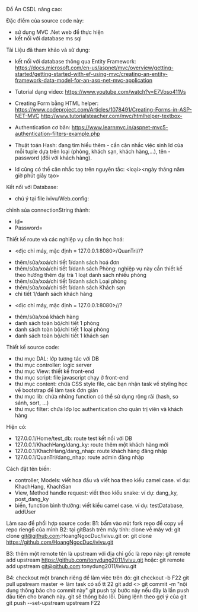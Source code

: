 Đồ Án CSDL nâng cao:

Đặc điểm của source code này:
 - sử dụng MVC .Net web để thực hiện
 - kết nối với database ms sql

Tài Liệu đã tham khảo và sử dụng:
 - kết nối với database thông qua Entity Framework: https://docs.microsoft.com/en-us/aspnet/mvc/overview/getting-started/getting-started-with-ef-using-mvc/creating-an-entity-framework-data-model-for-an-asp-net-mvc-application

 - Tutorial dạng video: https://www.youtube.com/watch?v=E7Voso411Vs

 - Creating Form bằng HTML helper: 
    https://www.codeproject.com/Articles/1078491/Creating-Forms-in-ASP-NET-MVC
    http://www.tutorialsteacher.com/mvc/htmlhelper-textbox-
    
 - Authentication cơ bản: https://www.learnmvc.in/aspnet-mvc5-authentication-filters-example.php

 - Thuật toán Hash: đang tìm hiểu thêm - cần cân nhắc việc sinh Id của mỗi tuple dựa trên loại (phòng, khách sạn, khách hàng,...), tên - password (đối với khách hàng).

 - Id cũng có thể cân nhắc taọ trên nguyên tắc: <loại><ngày tháng năm giờ phút giây tạo>

Kết nối với Database:
 - chú ý tại file ivivu/Web.config: 

    <connectionStrings> 
        <add name="QLKS" providerName="System.Data.SqlClient" connectionString="Server=127.0.0.1; Database=QLKS; User Id=SA;Password=p@55w0rd_mssqlserver"/> 
    </connectionStrings> 
    
 chỉnh sủa connectionString thành:
  + Id=<ten dang nhap database cua ban>
  + Password=<password dang nhap database cua ban>

Thiết kế route và các nghiệp vụ cần tin học hoá:

 - <địc chỉ máy, mặc định = 127.0.0.1:8080>/QuanTri/<Controller>/<method name or View name>?<parametter list>
  + thêm/sửa/xoá/chi tiết 1/danh sách  hoá đơn
  + thêm/sửa/xoá/chi tiết 1/danh sách  Phòng: nghiệp vụ này cần thiết kế theo hướng thêm đại trà 1 loạt danh sách nhiều phòng
  + thêm/sửa/xoá/chi tiết 1/danh sách Loại phòng
  + thêm/sửa/xoá/chi tiết 1/danh sách Khách sạn
  + chi tiết 1/danh sách khách hàng

 - <địc chỉ máy, mặc định = 127.0.0.1:8080>/<Controller>/<method name or View name>?<parametter list>
  + thêm/sửa/xoá khách hàng
  + danh sách toàn bộ/chi tiết 1 phòng
  + danh sách toàn bộ/chi tiết 1 loại phòng
  + danh sách toàn bộ/chi tiết 1 khách sạn

Thiết kế source code:
 - thư mục DAL: lớp tương tác với DB
 - thư mục controller: logic server 
 - thư mục View: thiết kế front-end
 - thư mục script: file javascript chạy ở front-end
 - thư mục content: chứa CSS style file, các bạn nhận task về styling học về bootstrap để làm task đơn giản
 - thư mục lib: chứa những function có thể sử dụng rộng rãi (hash, so sánh, sort, ...)
 - thư mục filter: chứa lớp lọc authentication cho quản trị viên và khách hàng

Hiện có:
 - 127.0.0.1/Home/test_db: route test kết nối với DB
 - 127.0.0.1/KhachHang/dang_ky: route thêm một khách hàng mới
 - 127.0.0.1/KhachHang/dang_nhap: route khách hàng đăng nhập
 - 127.0.0.1/QuanTri/dang_nhap: route admin đăng nhập 

Cách đặt tên biến:
 - controller, Models: viết hoa đầu và viết hoa theo kiểu camel case. ví dụ: KhachHang, KhachSan
 - View, Method handle request: viết theo kiểu snake: ví dụ: dang_ky, post_dang_ky
 - biến, function bình thường: viết kiểu camel case. ví dụ: testDatabase, addUser

Làm sao để phối hợp source code:
 B1: bấm vào nút fork repo để copy về repo rieng6 của mình
 B2: tại gitBash trên máy tính: clone về máy
  vd:
	git clone git@github.com:HoangNgocDuc/ivivu.git
  or:
	git clone https://github.com/HoangNgocDuc/ivivu.git

 B3: thêm một remote tên là upstream với địa chỉ gốc là repo này:
	git remote add upstream https://github.com/tonydung2011/ivivu.git
hoặc:
	git remote add upstream git@github.com:tonydung2011/ivivu.git

 B4: checkout một branch riêng để làm việc trên đó:
	git checkout -b F22
	git pull upstream master
 => làm task có số tt 22
	git add <>
	git commit -m "nội dung thông báo cho commit này"
	git push
tại bước này nếu đây là lần push đầu tiên cho branch này. git sẽ thông báo lỗi. Dùng lệnh theo gợi ý của git
	git push --set-upstream upstream F22
